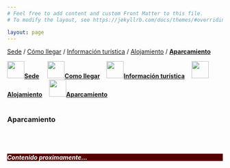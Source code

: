```yaml
---
# Feel free to add content and custom Front Matter to this file.
# To modify the layout, see https://jekyllrb.com/docs/themes/#overriding-theme-defaults

layout: page
---
```


[Sede]({{site.url}}/sede) / [Cómo llegar]({{site.url}}/llegar) / [Información turística]({{site.url}}/turismo) / [Alojamiento]({{site.url}}/alojamiento) / __[Aparcamiento]({{site.url}}/aparcamiento)__

<div class="text-center">
<a href="{{site.url}}/sede"><img src="{{site.url}}/images/IcoSede.jpg" class="img-circle" 	width="40" height="40"><strong>Sede</strong></a> &nbsp;&nbsp;&nbsp;
<a href="{{site.url}}/llegar"><img src="{{site.url}}/images/IcoUbicacion.jpg" class="img-circle" 	width="40" height="40"><strong>Como llegar</strong></a>&nbsp;&nbsp;&nbsp;
<a href="{{site.url}}/turismo"><img src="{{site.url}}/images/IcoTurismo.jpg" class="img-circle" 	width="40" height="40"><strong>Información turística</strong></a>&nbsp;&nbsp;&nbsp;
<a href="{{site.url}}/alojamiento" class=""><img src="{{site.url}}/images/IcoAlojamiento.jpg" class="img-circle" 	width="40" height="40"><strong>Alojamiento</strong></a>&nbsp;&nbsp;&nbsp;
<a href="{{site.url}}/aparcamiento" class=""><img src="{{site.url}}/images/IcoAparcamiento.jpg" class="img-circle" 	width="40" height="40"><strong>Aparcamiento</strong></a>
</div><br>

### __Aparcamiento__


<br><br>
<h5 style="color:white; background-color: #550000;" class="text-center"><i class="far fa-clock mr-3"></i> <b>Contenido proximamente...</b></h5>
 <br><br>

<!--

##### __Parking público Obispo Galarza__
Dirección: Plaza Obispo Galarza, 3. [Mapa](https://goo.gl/maps/2rzG8mFmu1H2)  
Teléfono de reservas: (+34) 927 227 525  
Precio coche/día: 12,45 €  

##### __Parking público Don Manuel__
Dirección: Calle San Justo, 15. [Mapa](https://goo.gl/maps/4K7Er7cFTv32)  
Teléfono de reservas: (+34) 927 625 915  
Precio coche/día: 13,50 €  

##### __Parking Primo de Rivera__
Dirección: Calle General Primo de Rivera, 9. [Mapa](https://goo.gl/maps/7e6FmjLDZyS2)  
Teléfono de reservas: (+34) 927 288 386  
Precio coche/día: 16,20 €  

##### __Parking Cánovas__
Dirección: Avenida de España, 15. [Mapa](https://goo.gl/maps/dGdPKUSJJWr)  
Teléfono de reservas: (+34) 927 216 341  
Precio coche/día: 15 €  

-->
